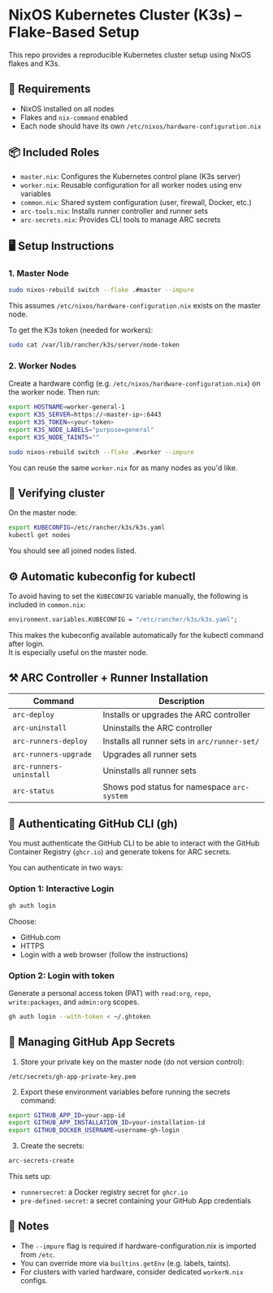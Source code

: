 # NixOS Kubernetes Cluster (K3s) – Flake-Based Setup

This repo provides a reproducible Kubernetes cluster setup using NixOS flakes and K3s.

## 🔧 Requirements

- NixOS installed on all nodes  
- Flakes and `nix-command` enabled  
- Each node should have its own `/etc/nixos/hardware-configuration.nix`

## 📦 Included Roles

- `master.nix`: Configures the Kubernetes control plane (K3s server)  
- `worker.nix`: Reusable configuration for all worker nodes using env variables  
- `common.nix`: Shared system configuration (user, firewall, Docker, etc.)  
- `arc-tools.nix`: Installs runner controller and runner sets  
- `arc-secrets.nix`: Provides CLI tools to manage ARC secrets  

## 🖥️ Setup Instructions

### 1. Master Node

```bash
sudo nixos-rebuild switch --flake .#master --impure
```

This assumes `/etc/nixos/hardware-configuration.nix` exists on the master node.

To get the K3s token (needed for workers):

```bash
sudo cat /var/lib/rancher/k3s/server/node-token
```

### 2. Worker Nodes

Create a hardware config (e.g. `/etc/nixos/hardware-configuration.nix`) on the worker node. Then run:

```bash
export HOSTNAME=worker-general-1
export K3S_SERVER=https://<master-ip>:6443
export K3S_TOKEN=<your-token>
export K3S_NODE_LABELS="purpose=general"
export K3S_NODE_TAINTS=""

sudo nixos-rebuild switch --flake .#worker --impure
```

You can reuse the same `worker.nix` for as many nodes as you'd like.

## 🧪 Verifying cluster

On the master node:

```bash
export KUBECONFIG=/etc/rancher/k3s/k3s.yaml
kubectl get nodes
```

You should see all joined nodes listed.

## ⚙️ Automatic kubeconfig for kubectl

To avoid having to set the `KUBECONFIG` variable manually, the following is included in `common.nix`:

```nix
environment.variables.KUBECONFIG = "/etc/rancher/k3s/k3s.yaml";
```

This makes the kubeconfig available automatically for the kubectl command after login.  
It is especially useful on the master node.

## ⚒️ ARC Controller + Runner Installation

| Command               | Description                                           |
|-----------------------|-------------------------------------------------------|
| `arc-deploy`          | Installs or upgrades the ARC controller               |
| `arc-uninstall`       | Uninstalls the ARC controller                         |
| `arc-runners-deploy`  | Installs all runner sets in `arc/runner-set/`         |
| `arc-runners-upgrade` | Upgrades all runner sets                              |
| `arc-runners-uninstall` | Uninstalls all runner sets                         |
| `arc-status`          | Shows pod status for namespace `arc-system`           |

## 🔐 Authenticating GitHub CLI (gh)

You must authenticate the GitHub CLI to be able to interact with the GitHub Container Registry (`ghcr.io`) and generate tokens for ARC secrets.

You can authenticate in two ways:

### Option 1: Interactive Login

```bash
gh auth login
```

Choose:
- GitHub.com
- HTTPS
- Login with a web browser (follow the instructions)

### Option 2: Login with token

Generate a personal access token (PAT) with `read:org`, `repo`, `write:packages`, and `admin:org` scopes.

```bash
gh auth login --with-token < ~/.ghtoken
```

## 🔐 Managing GitHub App Secrets

1. Store your private key on the master node (do not version control):

```
/etc/secrets/gh-app-private-key.pem
```

2. Export these environment variables before running the secrets command:

```bash
export GITHUB_APP_ID=your-app-id
export GITHUB_APP_INSTALLATION_ID=your-installation-id
export GITHUB_DOCKER_USERNAME=username-gh-login
```

3. Create the secrets:

```bash
arc-secrets-create
```

This sets up:
- `runnersecret`: a Docker registry secret for `ghcr.io`
- `pre-defined-secret`: a secret containing your GitHub App credentials

## 🧠 Notes

- The `--impure` flag is required if hardware-configuration.nix is imported from `/etc`.
- You can override more via `builtins.getEnv` (e.g. labels, taints).
- For clusters with varied hardware, consider dedicated `workerN.nix` configs.
